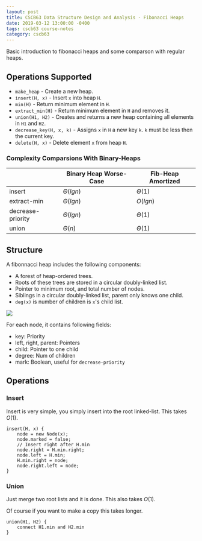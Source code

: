 ```yaml
---
layout: post
title: CSCB63 Data Structure Design and Analysis - Fibonacci Heaps 
date: 2019-03-12 13:00:00 -0400
tags: cscb63 course-notes
category: cscb63
---
```


Basic introduction to fibonacci heaps and some comparson with regular heaps.

<!--more-->

## Operations Supported

* `make_heap` - Create a new heap.
* `insert(H, x)` - Insert `x` into heap `H`.
* `min(H)` - Return minimum element in `H`.
* `extract_min(H)` - Return minimum element in `H` and removes it.
* `union(H1, H2)` - Creates and returns a new heap containing all elements in `H1` and `H2`.
* `decrease_key(H, x, k)` - Assigns `x` in `H` a new key `k`. `k` must be less then the current key.
* `delete(H, x)` - Delete element `x` from heap `H`.

### Complexity Comparsions With Binary-Heaps

|                   | Binary Heap Worse-Case | Fib-Heap Amortized |
|-------------------|------------------------|--------------------|
| insert            | $\Theta(lgn)$          | $\Theta(1)$        |
| extract-min       | $\Theta(lgn)$          | $O(lgn)$           |
| decrease-priority | $\Theta(lgn)$          | $\Theta(1)$        |
| union             | $\Theta(n)$            | $\Theta(1)$        |

## Structure

A fibonnacci heap includes the following components:

* A forest of heap-ordered trees.
* Roots of these trees are stored in a circular doubly-linked list.
* Pointer to minimum root, and total number of nodes.
* Siblings in a circular doubly-linked list, parent only knows one child.
* `deg(x)` is number of children is `x`'s child list.

![](https://www.evernote.com/l/Aq1GyqY27zVE5YwiM4e_BM9NY38465L1RhEB/image.png)

For each node, it contains following fields:

* key: Priority
* left, right, parent: Pointers
* child: Pointer to one child
* degree: Num of children
* mark: Boolean, useful for `decrease-priority`

## Operations

### Insert

Insert is very simple, you simply insert into the root linked-list. This takes $O(1)$.

```
insert(H, x) {
    node = new Node(x);
    node.marked = false;
    // Insert right after H.min
    node.right = H.min.right;
    node.left = H.min;
    H.min.right = node;
    node.right.left = node;
}
```

### Union

Just merge two root lists and it is done. This also takes $O(1)$.

Of course if you want to make a copy this takes longer.

```
union(H1, H2) {
    connect H1.min and H2.min
}
```